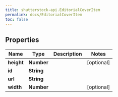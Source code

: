 ```yaml
---
title: shutterstock-api.EditorialCoverItem
permalink: docs/EditorialCoverItem
toc: false
---
```




## Properties

Name | Type | Description | Notes
------------ | ------------- | ------------- | -------------
**height** | **Number** |  | [optional] 
**id** | **String** |  | 
**url** | **String** |  | 
**width** | **Number** |  | [optional] 


